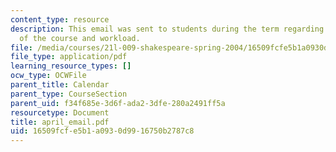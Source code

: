 ```yaml
---
content_type: resource
description: This email was sent to students during the term regarding the status
  of the course and workload.
file: /media/courses/21l-009-shakespeare-spring-2004/16509fcfe5b1a0930d9916750b2787c8_april_email.pdf
file_type: application/pdf
learning_resource_types: []
ocw_type: OCWFile
parent_title: Calendar
parent_type: CourseSection
parent_uid: f34f685e-3d6f-ada2-3dfe-280a2491ff5a
resourcetype: Document
title: april_email.pdf
uid: 16509fcf-e5b1-a093-0d99-16750b2787c8
---
```

